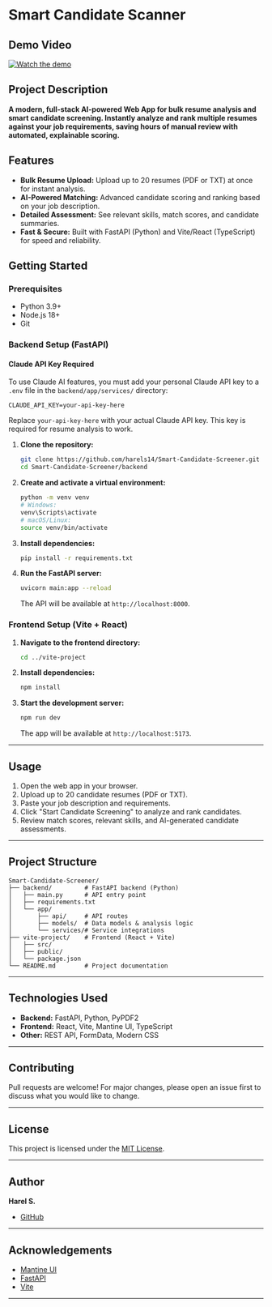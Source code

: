 
# Smart Candidate Scanner

## Demo Video
<a href="https://www.youtube.com/watch?v=cdxVzdL8s4c" target="_blank" rel="noopener noreferrer">
   <img src="https://img.youtube.com/vi/cdxVzdL8s4c/0.jpg" alt="Watch the demo"/>
</a>

<br>

## Project Description
**A modern, full-stack AI-powered Web App for bulk resume analysis and smart candidate screening. Instantly analyze and rank multiple resumes against your job requirements, saving hours of manual review with automated, explainable scoring.**

## Features
- **Bulk Resume Upload:** Upload up to 20 resumes (PDF or TXT) at once for instant analysis.
- **AI-Powered Matching:** Advanced candidate scoring and ranking based on your job description.
- **Detailed Assessment:** See relevant skills, match scores, and candidate summaries.
- **Fast & Secure:** Built with FastAPI (Python) and Vite/React (TypeScript) for speed and reliability.


## Getting Started

### Prerequisites
- Python 3.9+
- Node.js 18+
- Git

### Backend Setup (FastAPI)

#### Claude API Key Required
To use Claude AI features, you must add your personal Claude API key to a `.env` file in the `backend/app/services/` directory:

```
CLAUDE_API_KEY=your-api-key-here
```
Replace `your-api-key-here` with your actual Claude API key. This key is required for resume analysis to work.
1. **Clone the repository:**
   ```sh
   git clone https://github.com/harels14/Smart-Candidate-Screener.git
   cd Smart-Candidate-Screener/backend
   ```
2. **Create and activate a virtual environment:**
   ```sh
   python -m venv venv
   # Windows:
   venv\Scripts\activate
   # macOS/Linux:
   source venv/bin/activate
   ```
3. **Install dependencies:**
   ```sh
   pip install -r requirements.txt
   ```
4. **Run the FastAPI server:**
   ```sh
   uvicorn main:app --reload
   ```
   The API will be available at `http://localhost:8000`.

### Frontend Setup (Vite + React)
1. **Navigate to the frontend directory:**
   ```sh
   cd ../vite-project
   ```
2. **Install dependencies:**
   ```sh
   npm install
   ```
3. **Start the development server:**
   ```sh
   npm run dev
   ```
   The app will be available at `http://localhost:5173`.

---

## Usage
1. Open the web app in your browser.
2. Upload up to 20 candidate resumes (PDF or TXT).
3. Paste your job description and requirements.
4. Click "Start Candidate Screening" to analyze and rank candidates.
5. Review match scores, relevant skills, and AI-generated candidate assessments.

---

## Project Structure
```
Smart-Candidate-Screener/
├── backend/         # FastAPI backend (Python)
│   ├── main.py      # API entry point
│   ├── requirements.txt
│   └── app/
│       ├── api/     # API routes
│       ├── models/  # Data models & analysis logic
│       └── services/# Service integrations
├── vite-project/    # Frontend (React + Vite)
│   ├── src/
│   ├── public/
│   └── package.json
└── README.md        # Project documentation
```

---

## Technologies Used
- **Backend:** FastAPI, Python, PyPDF2
- **Frontend:** React, Vite, Mantine UI, TypeScript
- **Other:** REST API, FormData, Modern CSS

---

## Contributing
Pull requests are welcome! For major changes, please open an issue first to discuss what you would like to change.

---

## License
This project is licensed under the [MIT License](LICENSE).

---

## Author
**Harel S.**
- [GitHub](https://github.com/harels14)

---

## Acknowledgements
- [Mantine UI](https://mantine.dev/)
- [FastAPI](https://fastapi.tiangolo.com/)
- [Vite](https://vitejs.dev/)

---

